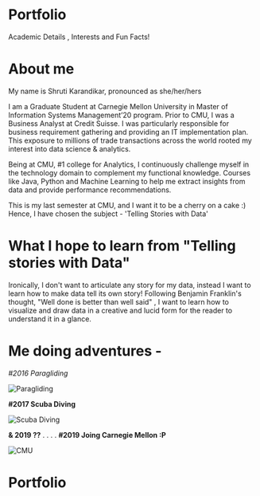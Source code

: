 # Portfolio
Academic Details , Interests and Fun Facts!

# About me
My name is Shruti Karandikar, pronounced as she/her/hers

I am a Graduate Student at Carnegie Mellon University in Master of Information Systems Management’20 program. Prior to CMU, I was a Business Analyst at Credit Suisse. I was particularly responsible for business requirement gathering and providing an IT implementation plan. This exposure to millions of trade transactions across the world rooted my interest into data science & analytics.
 
Being at CMU, #1 college for Analytics, I continuously challenge myself in the technology domain to complement my functional knowledge. Courses like Java, Python and Machine Learning to help me extract insights from data and provide performance recommendations.

This is my last semester at CMU, and I want it to be a cherry on a cake :) 
Hence, I have chosen the subject - 'Telling Stories with Data'

# What I hope to learn from "Telling stories with Data" 
Ironically, I don't want to articulate any story for my data, instead I want to learn how to make data tell its own story!
Following Benjamin Franklin's thought, "Well done is better than well said" , I want to learn how to visualize and draw data in a creative and lucid form for the reader to understand it in a glance.

# Me doing adventures - 

_#2016 Paragliding_

![Paragliding](https://github.com/ShrutiKarandikar/myGitRepo/blob/master/Screenshot_2016-04-21-07-02-04.png)

**#2017 Scuba Diving**

![Scuba Diving](https://github.com/ShrutiKarandikar/myGitRepo/blob/master/PicsArt_12-28-06.20.50.jpg)


**& 2019 ??**
.
.
.
.
**#2019 Joing Carnegie Mellon :P**

![CMU](https://github.com/ShrutiKarandikar/myGitRepo/blob/master/IMG_IMG_1558572944497_1%20(1).jpg)

# Portfolio

